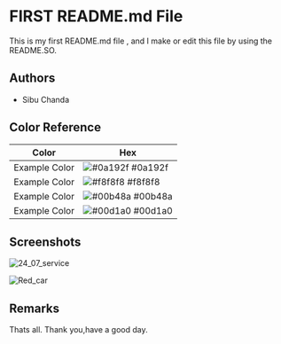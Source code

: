 
# FIRST README.md File

This is my first README.md file , and I make or edit this file by using the README.SO.
 


## Authors

- Sibu Chanda

## Color Reference

| Color             | Hex                                                                |
| ----------------- | ------------------------------------------------------------------ |
| Example Color | ![#0a192f](https://via.placeholder.com/10/0a192f?text=+) #0a192f |
| Example Color | ![#f8f8f8](https://via.placeholder.com/10/f8f8f8?text=+) #f8f8f8 |
| Example Color | ![#00b48a](https://via.placeholder.com/10/00b48a?text=+) #00b48a |
| Example Color | ![#00d1a0](https://via.placeholder.com/10/00b48a?text=+) #00d1a0 |


## Screenshots
![24_07_service](https://github.com/Sibuchanda/Demo_git/assets/92131251/50b186a7-962b-48e3-809e-bc5cb6d082b0) 

![Red_car](https://github.com/Sibuchanda/Demo_git/assets/92131251/1c0d5417-2654-4829-8077-6086f1502a06)


## Remarks

 Thats all.
    Thank you,have a good day.

